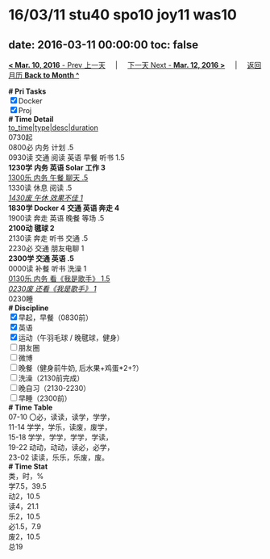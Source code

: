 # 16/03/11 stu40 spo10 joy11 was10

date: 2016-03-11 00:00:00
toc: false
---
[**< Mar. 10, 2016** - Prev 上一天](/lifelogs/2016/03/d10.md) &nbsp; &nbsp; | &nbsp; &nbsp; [下一天 Next - **Mar. 12, 2016 >**](/lifelogs/2016/03/d12.md) &nbsp; &nbsp; |  &nbsp; &nbsp; [返回月历 **Back to Month ^**](/lifelogs/2016/03/index.md)
<br/><div><b># Pri Tasks</b></div><div><input checked="true" type="checkbox"/>Docker</div><div><input checked="true" type="checkbox"/>Proj</div><div><b># Time Detail</b></div><div><u>to_time|type|desc|duration</u></div><div>0730起</div><div>0800必 内务 计划 .5</div><div>0930读 交通 阅读 英语 早餐 听书 1.5</div><div><b>1230学 内务 英语 Solar 工作 3</b></div><div><u>1300乐 内务 午餐 聊天 .5</u></div><div>1330读 休息 阅读 .5</div><div><u><i>1430废 午休 效果不佳 1</i></u></div><div><b>1830学 Docker 4</b> <b>交通 英语 奔走 4</b></div><div>1900读 奔走 英语 晚餐 等场 .5</div><div><b>2100动 毽球 2</b></div><div>2130读 奔走 听书 交通 .5</div><div>2230必 交通 朋友电聊 1</div><div><b>2300学 交通 英语 .5</b></div><div>0000读 补餐 听书 洗澡 1</div><div><u>0130乐 内务 看《我是歌手》 1.5</u></div><div><u><i>0230废 还看《我是歌手》 1</i></u></div><div>0230睡</div><div><b># Discipline</b></div><div><input checked="true" type="checkbox"/>早起，早餐（0830前）</div><div><input checked="true" type="checkbox"/>英语</div><div><input checked="true" type="checkbox"/>运动（午羽毛球 / 晚毽球，健身）</div><div><input type="checkbox"/>朋友圈</div><div><input type="checkbox"/>微博</div><div><input type="checkbox"/>晚餐（健身前牛奶, 后水果+鸡蛋*2+?）</div><div><input type="checkbox"/>洗澡（2130前完成）</div><div><input type="checkbox"/>晚自习（2130-2230）</div><div><input type="checkbox"/>早睡（2300前）</div><div><b># Time Table</b></div><div>07-10 〇必，读读，读学，学学，</div><div>11-14 学学，学乐，读废，废学，</div><div>15-18 学学，学学，学学，学读，</div><div>19-22 动动，动动，读必，必学，</div><div>23-02 读读，乐乐，乐废，废。</div><div><b># Time Stat</b></div><div>类，时，%</div><div>学7.5，39.5</div><div>动2，10.5</div><div>读4，21.1</div><div>乐2，10.5</div><div>必1.5，7.9</div><div>废2，10.5</div><div>总19</div>
